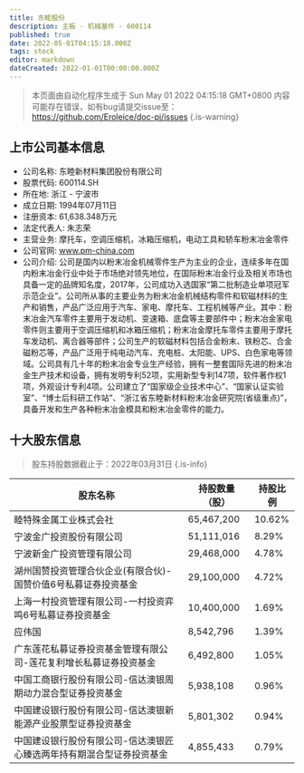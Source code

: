 ```yaml
---
title: 东睦股份
description: 主板 - 机械基件 - 600114
published: true
date: 2022-05-01T04:15:18.000Z
tags: stock
editor: markdown
dateCreated: 2022-01-01T00:00:00.000Z
---
```


> 本页面由自动化程序生成于 Sun May 01 2022 04:15:18 GMT+0800
> 内容可能存在错误，如有bug请提交issue至：https://github.com/Eroleice/doc-pi/issues
{.is-warning}

## 上市公司基本信息
- 公司名称: 东睦新材料集团股份有限公司
- 股票代码: 600114.SH
- 所在地: 浙江 - 宁波市
- 成立日期: 1994年07月11日
- 注册资本: 61,638.348万元
- 法定代表人: 朱志荣
- 主营业务: 摩托车，空调压缩机，冰箱压缩机，电动工具和轿车粉末冶金零件
- 公司官网: www.pm-china.com
- 公司介绍: 公司是国内以粉末冶金机械零件生产为主业的企业，连续多年在国内粉末冶金行业中处于市场绝对领先地位，在国际粉末冶金行业及相关市场也具备一定的品牌知名度，2017年，公司成功入选国家“第二批制造业单项冠军示范企业”。公司所从事的主要业务为粉末冶金机械结构零件和软磁材料的生产和销售，产品广泛应用于汽车、家电、摩托车、工程机械等产业。其中：粉末冶金汽车零件主要用于发动机、变速箱、底盘等主要部件中；粉末冶金家电零件则主要用于空调压缩机和冰箱压缩机；粉末冶金摩托车零件主要用于摩托车发动机、离合器等部件；公司生产的软磁材料包括合金粉末、铁粉芯、合金磁粉芯等，产品广泛用于纯电动汽车、充电桩、太阳能、UPS、白色家电等领域。公司具有几十年的粉末冶金专业生产经验，拥有一整套国际先进的粉末冶金生产技术和设备，拥有发明专利52项，实用新型专利147项，软件著作权1项，外观设计专利4项。公司建立了“国家级企业技术中心”、“国家认证实验室”、“博士后科研工作站”、“浙江省东睦新材料粉末冶金研究院(省级重点)”，具备开发和生产各种粉末冶金模具和粉末冶金零件的能力。


## 十大股东信息
> 股东持股数据截止于：2022年03月31日
{.is-info}

| 股东名称 | 持股数量（股） | 持股比例 |
| --- | --- | --- |
| 睦特殊金属工业株式会社 | 65,467,200 | 10.62% |
| 宁波金广投资股份有限公司 | 51,111,016 | 8.29% |
| 宁波新金广投资管理有限公司 | 29,468,000 | 4.78% |
| 湖州国赞投资管理合伙企业(有限合伙)-国赞价值6号私募证券投资基金 | 29,100,000 | 4.72% |
| 上海一村投资管理有限公司-一村投资弈鸣6号私募证券投资基金 | 10,400,000 | 1.69% |
| 应伟国 | 8,542,796 | 1.39% |
| 广东莲花私募证券投资基金管理有限公司-莲花复利增长私募证券投资基金 | 6,492,800 | 1.05% |
| 中国工商银行股份有限公司-信达澳银周期动力混合型证券投资基金 | 5,938,108 | 0.96% |
| 中国建设银行股份有限公司-信达澳银新能源产业股票型证券投资基金 | 5,801,302 | 0.94% |
| 中国建设银行股份有限公司-信达澳银匠心臻选两年持有期混合型证券投资基金 | 4,855,433 | 0.79% |




